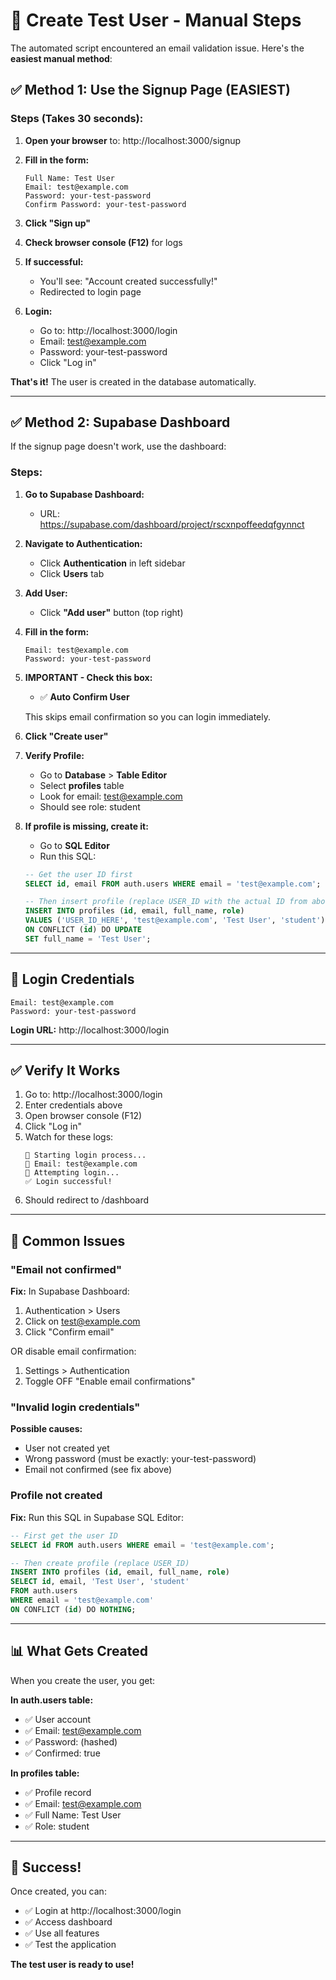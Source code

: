 # 🎯 Create Test User - Manual Steps

The automated script encountered an email validation issue. Here's the **easiest manual method**:

## ✅ Method 1: Use the Signup Page (EASIEST)

### Steps (Takes 30 seconds):

1. **Open your browser** to: http://localhost:3000/signup

2. **Fill in the form:**
   ```
   Full Name: Test User
   Email: test@example.com
   Password: your-test-password
   Confirm Password: your-test-password
   ```

3. **Click "Sign up"**

4. **Check browser console (F12)** for logs

5. **If successful:**
   - You'll see: "Account created successfully!"
   - Redirected to login page

6. **Login:**
   - Go to: http://localhost:3000/login
   - Email: test@example.com
   - Password: your-test-password
   - Click "Log in"

**That's it!** The user is created in the database automatically.

---

## ✅ Method 2: Supabase Dashboard

If the signup page doesn't work, use the dashboard:

### Steps:

1. **Go to Supabase Dashboard:**
   - URL: https://supabase.com/dashboard/project/rscxnpoffeedqfgynnct

2. **Navigate to Authentication:**
   - Click **Authentication** in left sidebar
   - Click **Users** tab

3. **Add User:**
   - Click **"Add user"** button (top right)

4. **Fill in the form:**
   ```
   Email: test@example.com
   Password: your-test-password
   ```

5. **IMPORTANT - Check this box:**
   - ✅ **Auto Confirm User**
   
   This skips email confirmation so you can login immediately.

6. **Click "Create user"**

7. **Verify Profile:**
   - Go to **Database** > **Table Editor**
   - Select **profiles** table
   - Look for email: test@example.com
   - Should see role: student

8. **If profile is missing, create it:**
   - Go to **SQL Editor**
   - Run this SQL:
   ```sql
   -- Get the user ID first
   SELECT id, email FROM auth.users WHERE email = 'test@example.com';
   
   -- Then insert profile (replace USER_ID with the actual ID from above)
   INSERT INTO profiles (id, email, full_name, role)
   VALUES ('USER_ID_HERE', 'test@example.com', 'Test User', 'student')
   ON CONFLICT (id) DO UPDATE 
   SET full_name = 'Test User';
   ```

---

## 🔑 Login Credentials

```
Email: test@example.com
Password: your-test-password
```

**Login URL:** http://localhost:3000/login

---

## ✅ Verify It Works

1. Go to: http://localhost:3000/login
2. Enter credentials above
3. Open browser console (F12)
4. Click "Log in"
5. Watch for these logs:
   ```
   🔐 Starting login process...
   📧 Email: test@example.com
   🚀 Attempting login...
   ✅ Login successful!
   ```
6. Should redirect to /dashboard

---

## 🐛 Common Issues

### "Email not confirmed"
**Fix:** In Supabase Dashboard:
1. Authentication > Users
2. Click on test@example.com
3. Click "Confirm email"

OR disable email confirmation:
1. Settings > Authentication
2. Toggle OFF "Enable email confirmations"

### "Invalid login credentials"
**Possible causes:**
- User not created yet
- Wrong password (must be exactly: your-test-password)
- Email not confirmed (see fix above)

### Profile not created
**Fix:** Run this SQL in Supabase SQL Editor:
```sql
-- First get the user ID
SELECT id FROM auth.users WHERE email = 'test@example.com';

-- Then create profile (replace USER_ID)
INSERT INTO profiles (id, email, full_name, role)
SELECT id, email, 'Test User', 'student'
FROM auth.users
WHERE email = 'test@example.com'
ON CONFLICT (id) DO NOTHING;
```

---

## 📊 What Gets Created

When you create the user, you get:

**In auth.users table:**
- ✅ User account
- ✅ Email: test@example.com
- ✅ Password: (hashed)
- ✅ Confirmed: true

**In profiles table:**
- ✅ Profile record
- ✅ Email: test@example.com
- ✅ Full Name: Test User
- ✅ Role: student

---

## 🎉 Success!

Once created, you can:
- ✅ Login at http://localhost:3000/login
- ✅ Access dashboard
- ✅ Use all features
- ✅ Test the application

**The test user is ready to use!**
